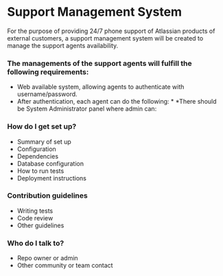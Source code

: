 # Support Management System #

For the purpose of providing 24/7 phone support of Atlassian products of external customers, a support management system will be created to manage the support agents availability.

### The managements of the support agents will fulfill the following requirements: ###

* Web available system, allowing agents to authenticate with username/password.
* After authentication, each agent can do the following: 
    *
*There should be System Administrator panel where admin can: 

### How do I get set up? ###

* Summary of set up
* Configuration
* Dependencies
* Database configuration
* How to run tests
* Deployment instructions

### Contribution guidelines ###

* Writing tests
* Code review
* Other guidelines

### Who do I talk to? ###

* Repo owner or admin
* Other community or team contact